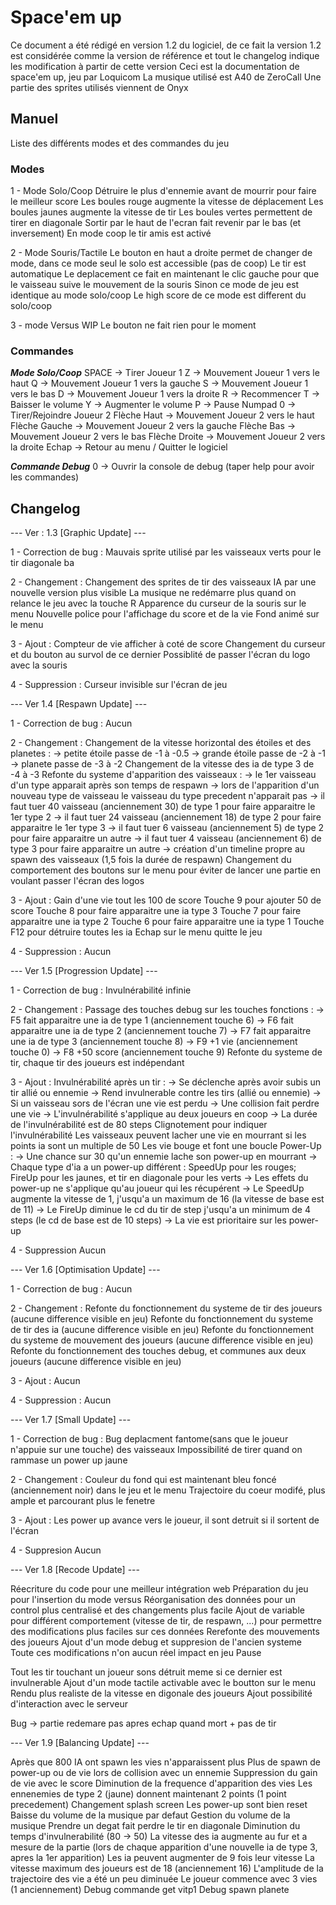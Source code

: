 # Space'em up

Ce document a été rédigé en version 1.2 du logiciel, de ce fait la version 1.2 est considérée comme la version de référence et tout le changelog indique les modification à partir de cette version
Ceci est la documentation de space'em up, jeu par Loquicom
La musique utilisé est A40 de ZeroCall
Une partie des sprites utilisés viennent de Onyx

## Manuel

Liste des différents modes et des commandes du jeu

### Modes

1 - Mode Solo/Coop
Détruire le plus d'ennemie avant de mourrir pour faire le meilleur score
Les boules rouge augmente la vitesse de déplacement
Les boules jaunes augmente la vitesse de tir
Les boules vertes permettent de tirer en diagonale
Sortir par le haut de l'ecran fait revenir par le bas (et inversement)
En mode coop le tir amis est activé

2 - Mode Souris/Tactile
Le bouton en haut a droite permet de changer de mode, dans ce mode seul le solo est accessible (pas de coop)
Le tir est automatique
Le deplacement ce fait en maintenant le clic gauche pour que le vaisseau suive le mouvement de la souris
Sinon ce mode de jeu est identique au mode solo/coop
Le high score de ce mode est different du solo/coop

3 - mode Versus
WIP
Le bouton ne fait rien pour le moment

### Commandes

___Mode Solo/Coop___
SPACE -> Tirer Joueur 1
Z -> Mouvement Joueur 1 vers le haut
Q -> Mouvement Joueur 1 vers la gauche
S -> Mouvement Joueur 1 vers le bas 
D -> Mouvement Joueur 1 vers la droite
R -> Recommencer
T -> Baisser le volume
Y -> Augmenter le volume
P -> Pause
Numpad 0 -> Tirer/Rejoindre Joueur 2
Flèche Haut -> Mouvement Joueur 2 vers le haut
Flèche Gauche -> Mouvement Joueur 2 vers la gauche
Flèche Bas -> Mouvement Joueur 2 vers le bas 
Flèche Droite -> Mouvement Joueur 2 vers la droite
Echap -> Retour au menu / Quitter le logiciel

___Commande Debug___
0 -> Ouvrir la console de debug (taper help pour avoir les commandes) 

## Changelog

--- Ver : 1.3 [Graphic Update] ---

1 - Correction de bug :
Mauvais sprite utilisé par les vaisseaux verts pour le tir diagonale ba

2 - Changement :
Changement des sprites de tir des vaisseaux IA par une nouvelle version plus visible
La musique ne redémarre plus quand on relance le jeu avec la touche R
Apparence du curseur de la souris sur le menu
Nouvelle police pour l'affichage du score et de la vie
Fond animé sur le menu

3 - Ajout :
Compteur de vie afficher à coté de score
Changement du curseur et du bouton au survol de ce dernier
Possiblité de passer l'écran du logo avec la souris

4 - Suppression :
Curseur invisible sur l'écran de jeu

--- Ver 1.4 [Respawn Update] ---

1 - Correction de bug :
Aucun

2 - Changement :
Changement de la vitesse horizontal des étoiles et des planetes :
   -> petite étoile passe de -1 à -0.5
   -> grande étoile passe de -2 à -1
   -> planete passe de -3 à -2
Changement de la vitesse des ia de type 3 de -4 à -3
Refonte du systeme d'apparition des vaisseaux :
   -> le 1er vaisseau d'un type apparait après son temps de respawn
   -> lors de l'apparition d'un nouveau type de vaisseau le vaisseau du type precedent n'apparait pas
   -> il faut tuer 40 vaisseau (anciennement 30) de type 1 pour faire apparaitre le 1er type 2
   -> il faut tuer 24 vaisseau (anciennement 18) de type 2 pour faire apparaitre le 1er type 3
   -> il faut tuer 6 vaisseau (anciennement 5) de type 2 pour faire apparaitre un autre
   -> il faut tuer 4 vaisseau (anciennement 6) de type 3 pour faire apparaitre un autre
   -> création d'un timeline propre au spawn des vaisseaux (1,5 fois la durée de respawn)
Changement du comportement des boutons sur le menu pour éviter de lancer une partie en voulant passer l'écran des logos

3 - Ajout :
Gain d'une vie tout les 100 de score
Touche 9 pour ajouter 50 de score
Touche 8 pour faire apparaitre une ia type 3
Touche 7 pour faire apparaitre une ia type 2
Touche 6 pour faire apparaitre une ia type 1
Touche F12 pour détruire toutes les ia
Echap sur le menu quitte le jeu

4 - Suppression :
Aucun

--- Ver 1.5 [Progression Update] ---

1 - Correction de bug  :
Invulnérabilité infinie

2 - Changement :
Passage des touches debug sur les touches fonctions :
   -> F5 fait apparaitre une ia de type 1 (anciennement touche 6)
   -> F6 fait apparaitre une ia de type 2 (anciennement touche 7)
   -> F7 fait apparaitre une ia de type 3 (anciennement touche 8)
   -> F9 +1 vie (anciennement touche 0)
   -> F8 +50 score (anciennement touche 9)
Refonte du systeme de tir, chaque tir des joueurs est indépendant

3 - Ajout :
Invulnérabilité après un tir :
   -> Se déclenche après avoir subis un tir allié ou ennemie
   -> Rend invulnerable contre les tirs (allié ou ennemie)
   -> Si un vaisseau sors de l'écran une vie est perdu
   -> Une collision fait perdre une vie
   -> L'invulnérabilité s'applique au deux joueurs en coop
   -> La durée de l'invulnérabilité est de 80 steps
Clignotement pour indiquer l'invulnérabilité
Les vaisseaux peuvent lacher une vie en mourrant si les points ia sont un multiple de 50
Les vie bouge et font une boucle
Power-Up :
   -> Une chance sur 30 qu'un ennemie lache son power-up en mourrant
   -> Chaque type d'ia a un power-up différent : SpeedUp pour les rouges; FireUp pour les jaunes, et tir en diagonale pour les verts
   -> Les effets du power-up ne s'applique qu'au joueur qui les récupérent
   -> Le SpeedUp augmente la vitesse de 1, j'usqu'a un maximum de 16 (la vitesse de base est de 11)
   -> Le FireUp diminue le cd du tir de step j'usqu'a un minimum de 4 steps (le cd de base est de 10 steps)
   -> La vie est prioritaire sur les power-up

4 - Suppression
Aucun

--- Ver 1.6 [Optimisation Update] ---

1 - Correction de bug :
Aucun

2 - Changement :
Refonte du fonctionnement du systeme de tir des joueurs (aucune difference visible en jeu)
Refonte du fonctionnement du systeme de tir des ia (aucune difference visible en jeu)
Refonte du fonctionnement du systeme de mouvement des joueurs (aucune difference visible en jeu)
Refonte du fonctionnement des touches debug, et communes aux deux joueurs (aucune difference visible en jeu)

3 - Ajout :
Aucun

4 - Suppression :
Aucun

--- Ver 1.7 [Small Update] ---

1 - Correction de bug :
Bug deplacment fantome(sans que le joueur n'appuie sur une touche) des vaisseaux
Impossibilité de tirer quand on rammase un power up jaune

2 - Changement :
Couleur du fond qui est maintenant bleu foncé (anciennement noir) dans le jeu et le menu
Trajectoire du coeur modifé, plus ample et parcourant plus le fenetre

3 - Ajout :
Les power up avance vers le joueur, il sont detruit si il sortent de l'écran

4 - Suppresion
Aucun

--- Ver 1.8 [Recode Update] ---

Réecriture du code pour une meilleur intégration web
Préparation du jeu pour l'insertion du mode versus
Réorganisation des données pour un control plus centralisé et des changements plus facile
Ajout de variable pour différent comportement (vitesse de tir, de respawn, ...) pour permettre des modifications plus faciles sur ces données
Rerefonte des mouvements des joueurs
Ajout d'un mode debug et suppresion de l'ancien systeme
Toute ces modifications n'on aucun réel impact en jeu
Pause

Tout les tir touchant un joueur sons détruit meme si ce dernier est invulnerable
Ajout d'un mode tactile activable avec le boutton sur le menu
Rendu plus realiste de la vitesse en digonale des joueurs
Ajout possibilité d'interaction avec le serveur

Bug -> partie redemare pas apres echap quand mort + pas de tir

--- Ver 1.9 [Balancing Update] ---

Après que 800 IA ont spawn les vies n'apparaissent plus
Plus de spawn de power-up ou de vie lors de collision avec un ennemie
Suppression du gain de vie avec le score
Diminution de la frequence d'apparition des vies
Les ennenemies de type 2 (jaune) donnent maintenant 2 points (1 point precedement)
Changement splash screen
Les power-up sont bien reset
Baisse du volume de la musique par defaut
Gestion du volume de la musique
Prendre un degat fait perdre le tir en diagonale
Diminution du temps d'invulnerabilité (80 -> 50)
La vitesse des ia augmente au fur et a mesure de la partie (lors de chaque apparition d'une nouvelle ia de type 3, apres la 1er apparition)
Les ia peuvent augmenter de 9 fois leur vitesse
La vitesse maximum des joueurs est de 18 (anciennement 16)
L'amplitude de la trajectoire des vie a été un peu diminuée
Le joueur commence avec 3 vies (1 anciennement)
Debug commande get vitp1
Debug spawn planete
